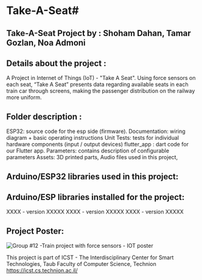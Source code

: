 # Take-A-Seat#

## Take-A-Seat Project by : Shoham Dahan, Tamar Gozlan, Noa Admoni

## Details about the project :
A Project in Internet of Things (IoT) - "Take A Seat".
Using force sensors on each seat, “Take A Seat” presents data
regarding available seats in each train car through screens, making the
passenger distribution on the railway more uniform. 

## Folder description :
ESP32: source code for the esp side (firmware).
Documentation: wiring diagram + basic operating instructions
Unit Tests: tests for individual hardware components (input / output devices)
flutter_app : dart code for our Flutter app.
Parameters: contains description of configurable parameters
Assets: 3D printed parts, Audio files used in this project,

## Arduino/ESP32 libraries used in this project:

## Arduino/ESP libraries installed for the project:
XXXX - version XXXXX
XXXX - version XXXXX
XXXX - version XXXXX

## Project Poster:

![Group #12 -Train project with force sensors - IOT poster](https://github.com/train-project-IOT/Take-A-Seat/assets/141609508/e4c488ed-f0ba-40bd-9772-5bed4e921947)


This project is part of ICST - The Interdisciplinary Center for Smart Technologies, Taub Faculty of Computer Science, Technion https://icst.cs.technion.ac.il/
